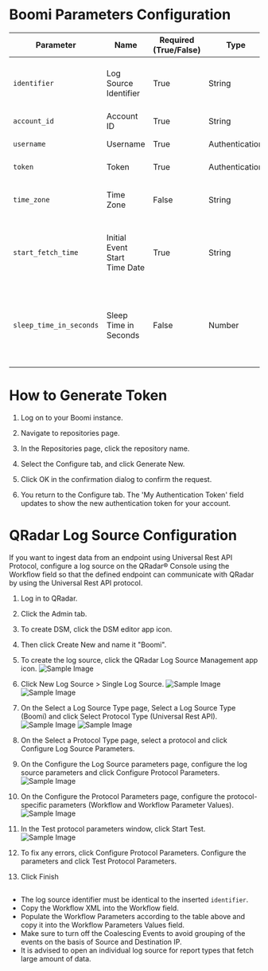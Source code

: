 # Boomi Parameters Configuration
| Parameter                        | Name                                    | Required (True/False) | Type            | Description                                                                                           | Default Value |
|----------------------------------|-----------------------------------------|-----------------------|-----------------|-------------------------------------------------------------------------------------------------------|---------------|
| `identifier`                     | Log Source Identifier                   | True                  | String          | The log source identifier to post the events to.                                                     |               |
| `account_id`                       | Account ID                               | True                  | String          | Boomi account ID.                                                                                  |  |
| `username`                      | Username                        | True                  | Authentication  | Boomi user name. |               |
| `token`                  | Token                              | True                  | Authentication  | Boomi token. |               |
| `time_zone`                      | Time Zone                               | False                 | String          | The timezone used in Boomi.                                                                      | `UTC`         |
| `start_fetch_time`                | Initial Event Start Time Date                         | True                 | String          | The date time from which events will be initially retrieved.               |        |
| `sleep_time_in_seconds`                | Sleep Time in Seconds | False                 | Number          | The downtime for the connector after it is in sync with the server (Min: 0).                          | `20` |

##

# How to Generate Token
1. Log on to your Boomi instance.

2. Navigate to repositories page.

3. In the Repositories page, click the repository name.

4. Select the Configure tab, and click Generate New.

5. Click OK in the confirmation dialog to confirm the request.

6. You return to the Configure tab. The 'My Authentication Token' field updates to show the new authentication token for your account.


# QRadar Log Source Configuration
If you want to ingest data from an endpoint using Universal Rest API Protocol, configure a log source on the QRadar® Console using the Workflow field so that the defined endpoint can communicate with QRadar by using the Universal Rest API protocol.

1. Log in to QRadar.

2. Click the Admin tab.

3. To create DSM, click the DSM editor app icon.

4. Then click Create New and name it "Boomi".

4. To create the log source, click the QRadar Log Source Management app icon.
![Sample Image](q1.png)

5. Click New Log Source > Single Log Source.
![Sample Image](q4.png)
![Sample Image](q3.png)

6. On the Select a Log Source Type page, Select a Log Source Type (Boomi) and click Select Protocol Type (Universal Rest API).
![Sample Image](q5.png)
![Sample Image](q6.png)

7. On the Select a Protocol Type page, select a protocol and click Configure Log Source Parameters.

8. On the Configure the Log Source parameters page, configure the log source parameters and click Configure Protocol Parameters.
![Sample Image](q7.png)

9. On the Configure the Protocol Parameters page, configure the protocol-specific parameters (Workflow and Workflow Parameter Values).
![Sample Image](q8.png)

10. In the Test protocol parameters window, click Start Test.
![Sample Image](q9.png)

10. To fix any errors, click Configure Protocol Parameters. Configure the parameters and click Test Protocol Parameters.

11. Click Finish

##

- The log source identifier must be identical to the inserted `identifier`.
- Copy the Workflow XML into the Workflow field.
- Populate the Workflow Parameters according to the table above and copy it into the Workflow Parameters Values field.
- Make sure to turn off the Coalescing Events to avoid grouping of the events on the basis of Source and Destination IP.
- It is advised to open an individual log source for report types that fetch large amount of data.

